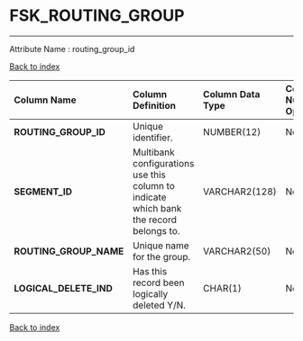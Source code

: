 # FSK_ROUTING_GROUP

---

Attribute Name :   routing_group_id

[Back to index](./index.md)

| Column Name            | Column Definition                                                                      | Column Data Type   | Column Null Option   | PK   | FK   |
|:-----------------------|:---------------------------------------------------------------------------------------|:-------------------|:---------------------|:-----|:-----|
| **ROUTING_GROUP_ID**   | Unique identifier.                                                                     | NUMBER(12)         | Not Null             | Yes  | No   |
| **SEGMENT_ID**         | Multibank configurations use this column to indicate which bank the record belongs to. | VARCHAR2(128)      | Not Null             | Yes  | No   |
| **ROUTING_GROUP_NAME** | Unique name for the group.                                                             | VARCHAR2(50)       | Not Null             | No   | No   |
| **LOGICAL_DELETE_IND** | Has this record been logically deleted Y/N.                                            | CHAR(1)            | Not Null             | No   | No   |

[Back to index](./index.md)